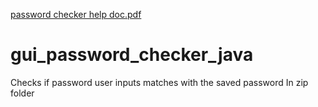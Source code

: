 [password checker help doc.pdf](https://github.com/bolanle-adisa/gui_password_checker_java/files/9779548/password.checker.help.doc.pdf)
# gui_password_checker_java
Checks if password user inputs matches with the saved password In zip folder
